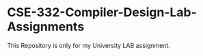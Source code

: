 # CSE-332-Compiler-Design-Lab-Assignments
This Repository is only for my University LAB assignment. 

